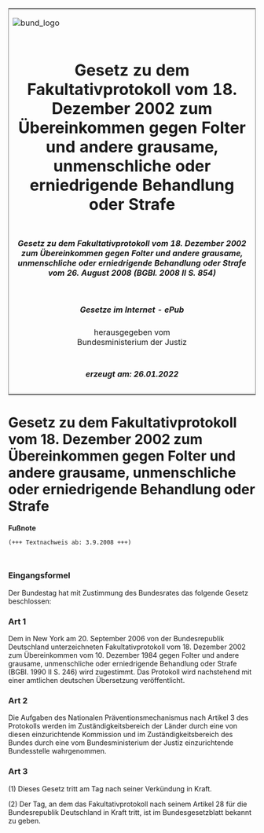 <span id="DECKBLATT.html"></span>

<table border="0" frame="border" width="100%">

<tr valign="top">

<td align="left">

![bund\_logo](BfJ_2021_Web_de_de.gif)

</td>

<td align="right">

 

</td>

</tr>

<tr align="center" valign="middle">

<td colspan="2">

# Gesetz zu dem Fakultativprotokoll vom 18. Dezember 2002 zum Übereinkommen gegen Folter und andere grausame, unmenschliche oder erniedrigende Behandlung oder Strafe

</td>

</tr>

<tr align="center" valign="middle">

<td colspan="2">

##### Gesetz zu dem Fakultativprotokoll vom 18. Dezember 2002 zum Übereinkommen gegen Folter und andere grausame, unmenschliche oder erniedrigende Behandlung oder Strafe vom 26. August 2008 (BGBl. 2008 II S. 854)

</td>

</tr>

<tr align="center" valign="middle">

<td colspan="2">

  
  

##### Gesetze im Internet - ePub  
  
herausgegeben vom  
Bundesministerium der Justiz

</td>

</tr>

<tr align="center" valign="bottom">

<td colspan="2">

  
  

##### erzeugt am: 26.01.2022

</td>

</tr>

</table>

<span id="BJNR085420008.html"></span>

# Gesetz zu dem Fakultativprotokoll vom 18. Dezember 2002 zum Übereinkommen gegen Folter und andere grausame, unmenschliche oder erniedrigende Behandlung oder Strafe

<div>

  
**Fußnote**

<div class="jnhtml">

<div>

<div class="jurAbsatz">

  

``` 
(+++ Textnachweis ab: 3.9.2008 +++)

 
```

</div>

</div>

</div>

</div>

<span id="BJNR085420008BJNE000100000.html"></span>

### Eingangsformel  

<div>

<div class="jnhtml">

<div>

<div class="jurAbsatz">

Der Bundestag hat mit Zustimmung des Bundesrates das folgende Gesetz
beschlossen:

</div>

</div>

</div>

</div>

<span id="BJNR085420008BJNE000200160.html"></span>

### Art 1  

<div>

<div class="jnhtml">

<div>

<div class="jurAbsatz">

Dem in New York am 20. September 2006 von der Bundesrepublik Deutschland
unterzeichneten Fakultativprotokoll vom 18. Dezember 2002 zum
Übereinkommen vom 10. Dezember 1984 gegen Folter und andere grausame,
unmenschliche oder erniedrigende Behandlung oder Strafe (BGBl. 1990 II
S. 246) wird zugestimmt. Das Protokoll wird nachstehend mit einer
amtlichen deutschen Übersetzung veröffentlicht.

</div>

</div>

</div>

</div>

<span id="BJNR085420008BJNE000300160.html"></span>

### Art 2  

<div>

<div class="jnhtml">

<div>

<div class="jurAbsatz">

Die Aufgaben des Nationalen Präventionsmechanismus nach Artikel 3 des
Protokolls werden im Zuständigkeitsbereich der Länder durch eine von
diesen einzurichtende Kommission und im Zuständigkeitsbereich des Bundes
durch eine vom Bundesministerium der Justiz einzurichtende Bundesstelle
wahrgenommen.

</div>

</div>

</div>

</div>

<span id="BJNR085420008BJNE000400160.html"></span>

### Art 3  

<div>

<div class="jnhtml">

<div>

<div class="jurAbsatz">

(1) Dieses Gesetz tritt am Tag nach seiner Verkündung in Kraft.

</div>

<div class="jurAbsatz">

(2) Der Tag, an dem das Fakultativprotokoll nach seinem Artikel 28 für
die Bundesrepublik Deutschland in Kraft tritt, ist im Bundesgesetzblatt
bekannt zu geben.

</div>

</div>

</div>

</div>
